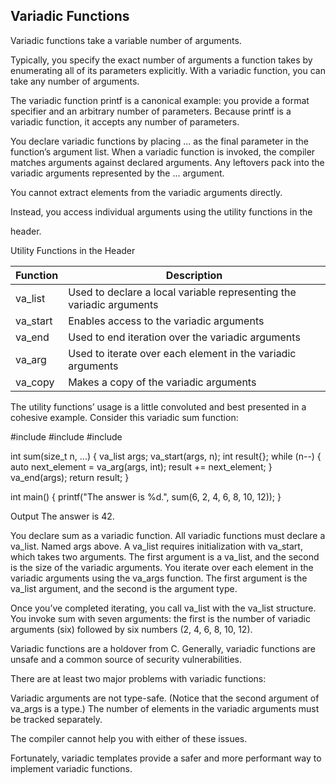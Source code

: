 ## Variadic Functions
Variadic functions take a variable number of arguments.

Typically, you specify the exact number of arguments a function takes by enumerating all of its parameters explicitly. With a variadic function, you can take any number of arguments.

The variadic function printf is a canonical example: you provide a format specifier and an arbitrary number of parameters. Because printf is a variadic function, it accepts any number of parameters.

You declare variadic functions by placing ... as the final parameter in the function’s argument list. When a variadic function is invoked, the compiler matches arguments against declared arguments. Any leftovers pack into the variadic arguments represented by the ... argument.

You cannot extract elements from the variadic arguments directly.

Instead, you access individual arguments using the utility functions in the

  <cstdarg> header.

Utility Functions in the <cstdarg> Header

| Function | Description |
|----------|-------------|
| va_list | Used to declare a local variable representing the variadic arguments |
| va_start | Enables access to the variadic arguments |
| va_end | Used to end iteration over the variadic arguments |
| va_arg | Used to iterate over each element in the variadic arguments |
| va_copy | Makes a copy of the variadic arguments |

The utility functions’ usage is a little convoluted and best presented in
a cohesive example. Consider this variadic sum function:

  #include <cstdio>
  #include <cstdint>
  #include <cstdarg>

  int sum(size_t n, ...) {
    va_list args;
    va_start(args, n);
    int result{};
    while (n--) {
      auto next_element = va_arg(args, int);
      result += next_element;
    }
    va_end(args);
    return result;
  }

  int main() {
    printf("The answer is %d.", sum(6, 2, 4, 6, 8, 10, 12));
  }

Output
  The answer is 42.

You declare sum as a variadic function. All variadic functions must declare a va_list. Named args above. A va_list requires initialization with va_start, which takes two arguments. The first argument is a va_list, and the second is the size of the variadic arguments. You iterate over each element in the variadic arguments using the va_args function. The first argument is the va_list argument, and the second is the argument type.

Once you’ve completed iterating, you call va_list with the va_list structure. You invoke sum with seven arguments: the first is the number of variadic arguments (six) followed by six numbers (2, 4, 6, 8, 10, 12).

Variadic functions are a holdover from C. Generally, variadic functions are unsafe and a common source of security vulnerabilities.

There are at least two major problems with variadic functions:

  Variadic arguments are not type-safe. (Notice that the second argument of va_args is a type.)
  The number of elements in the variadic arguments must be tracked separately.

The compiler cannot help you with either of these issues.

Fortunately, variadic templates provide a safer and more performant way to implement variadic functions.

